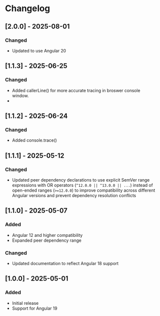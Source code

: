 # Changelog

## [2.0.0] - 2025-08-01

### Changed
- Updated to use Angular 20


## [1.1.3] - 2025-06-25

### Changed
- Added callerLine() for more accurate tracing in broswer console window.
- 
## [1.1.2] - 2025-06-24

### Changed
- Added console.trace()


## [1.1.1] - 2025-05-12

### Changed
- Updated peer dependency declarations to use explicit SemVer range expressions with OR operators (`^12.0.0 || ^13.0.0 || ...`) instead of open-ended ranges (`>=12.0.0`) to improve compatibility across different Angular versions and prevent dependency resolution conflicts

## [1.1.0] - 2025-05-07

### Added
- Angular 12 and higher compatibility
- Expanded peer dependency range

### Changed
- Updated documentation to reflect Angular 18 support

## [1.0.0] - 2025-05-01

### Added
- Initial release
- Support for Angular 19

